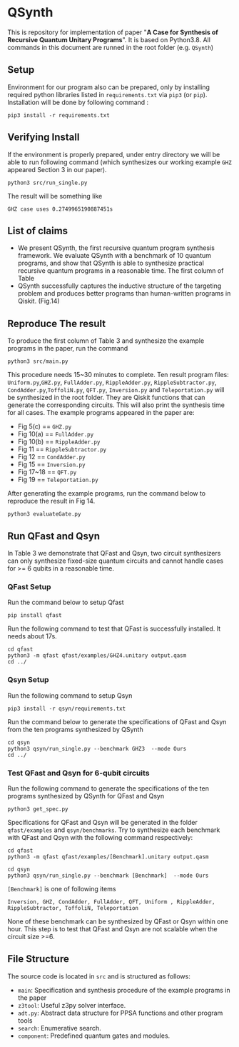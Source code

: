 # QSynth

This is repository for implementation of paper "**A Case for Synthesis of Recursive Quantum Unitary Programs**". It is based on Python3.8. All commands in this document are runned in the root folder (e.g. `QSynth`)

## Setup

Environment for our program also can be prepared, only by installing required python libraries listed in `requirements.txt` via `pip3` (or `pip`).
Installation will be done by following command :

```
pip3 install -r requirements.txt
```

## Verifying Install

If the environment is properly prepared, under entry directory we will be able to run following command (which synthesizes our working example `GHZ` appeared Section 3 in our paper).

```
python3 src/run_single.py
```
The result will be something like
```
GHZ case uses 0.2749965190887451s
```

## List of claims

- We present QSynth, the first recursive quantum program synthesis framework. We evaluate QSynth with a benchmark of 10 quantum programs, and show that QSynth is able to synthesize practical recursive quantum programs in a reasonable time. The first column of Table 
- QSynth successfully captures the inductive structure of the targeting problem and produces better
programs than human-written programs in Qiskit. (Fig.14)

## Reproduce The result
  
To produce the first column of Table 3 and synthesize the example programs in the paper, run the command
```
python3 src/main.py
```
This procedure needs 15~30 minutes to complete. Ten result program files: `Uniform.py`,`GHZ.py`, `FullAdder.py`, `RippleAdder.py`, `RippleSubtractor.py`, `CondAdder.py`,`ToffoliN.py`, `QFT.py`, `Inversion.py` and `Teleportation.py` will be synthesized in the root folder. They are Qiskit functions that can generate the corresponding circuits. This will also print the synthesis time for all cases. 
The example programs appeared in the paper are:

- Fig 5(c) == `GHZ.py`
- Fig 10(a) == `FullAdder.py`
- Fig 10(b) == `RippleAdder.py`
- Fig 11 == `RippleSubtractor.py`
- Fig 12 == `CondAdder.py`
- Fig 15 == `Inversion.py`
- Fig 17~18 == `QFT.py`
- Fig 19 == `Teleportation.py`

After generating the example programs, run the command below to reproduce the result in Fig 14.

```
python3 evaluateGate.py
```

## Run QFast and Qsyn

In Table 3 we demonstrate that QFast and Qsyn, two circuit synthesizers can only synthesize fixed-size quantum circuits and cannot handle cases for >= 6 qubits in a reasonable time.

### QFast Setup

Run the command below to setup Qfast
```
pip install qfast
```
Run the following command to test that QFast is successfully installed. It needs about 17s.
```
cd qfast
python3 -m qfast qfast/examples/GHZ4.unitary output.qasm
cd ../
```

### Qsyn Setup

Run the following command to setup Qsyn

```
pip3 install -r qsyn/requirements.txt
```

 Run the command below to generate the specifications of QFast and Qsyn from the ten programs synthesized by QSynth

```
cd qsyn
python3 qsyn/run_single.py --benchmark GHZ3  --mode Ours
cd ../
```

### Test QFast and Qsyn for 6-qubit circuits

Run the following command to generate the specifications of the ten programs synthesized by QSynth for QFast and Qsyn

```
python3 get_spec.py
```

Specifications for QFast and Qsyn will be generated in the folder `qfast/examples` and `qsyn/benchmarks`.
Try to synthesize each benchmark with QFast and Qsyn with the following command respectively:
```
cd qfast
python3 -m qfast qfast/examples/[Benchmark].unitary output.qasm
```
```
cd qsyn
python3 qsyn/run_single.py --benchmark [Benchmark]  --mode Ours
```
`[Benchmark]` is one of following items
```
Inversion, GHZ, CondAdder, FullAdder, QFT, Uniform , RippleAdder, RippleSubtractor, ToffoliN, Teleportation
```

None of these benchmark can be synthesized by QFast or Qsyn within one hour. This step is to test that QFast and Qsyn are not scalable when the circuit size >=6.

## File Structure

The source code is located in `src` and is structured as follows:

- `main`: Specification and synthesis procedure of the example programs in the paper
- `z3tool`: Useful z3py solver interface.
- `adt.py`: Abstract data structure for PPSA functions and other program tools
- `search`: Enumerative search.
- `component`: Predefined quantum gates and modules.